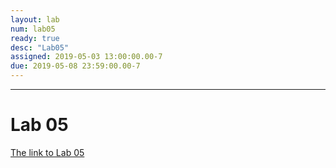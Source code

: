 ```yaml
---
layout: lab
num: lab05
ready: true
desc: "Lab05"
assigned: 2019-05-03 13:00:00.00-7
due: 2019-05-08 23:59:00.00-7
---
```


***

# Lab 05
[The link to Lab 05](https://int15.lsit.ucsb.edu/hub/user-redirect/git-pull?repo=https://github.com/ucsb-int15/s19-assignments&subPath=lab/lab05/lab05.ipynb)
